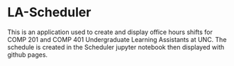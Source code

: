 # LA-Scheduler

This is an application used to create and display office hours shifts for COMP 201 and COMP 401 Undergraduate Learning Assistants at UNC. The schedule is created in the Scheduler jupyter notebook then displayed with github pages.
